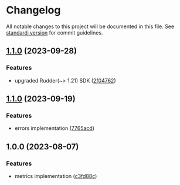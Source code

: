 # Changelog

All notable changes to this project will be documented in this file. See [standard-version](https://github.com/conventional-changelog/standard-version) for commit guidelines.

## [1.1.0](https://github.com/rudderlabs/database-encryption-ios/compare/v1.0.0...v1.1.0) (2023-09-28)


### Features

* upgraded Rudder(~> 1.21) SDK ([2f04762](https://github.com/rudderlabs/database-encryption-ios/commit/2f0476279538253773e99b98110c59d33caff171))

## [1.1.0](https://github.com/rudderlabs/metrics-reporter-ios/compare/v1.0.0...v1.1.0) (2023-09-19)


### Features

* errors implementation ([7765acd](https://github.com/rudderlabs/metrics-reporter-ios/commit/7765acd786a2605d67039a23db35ff8e19ec82df))

## 1.0.0 (2023-08-07)


### Features

* metrics implementation ([c3fd88c](https://github.com/rudderlabs/metrics-reporter-ios/commit/c3fd88cf2cd94ffd4019d68d93a0f573af810bd6))

